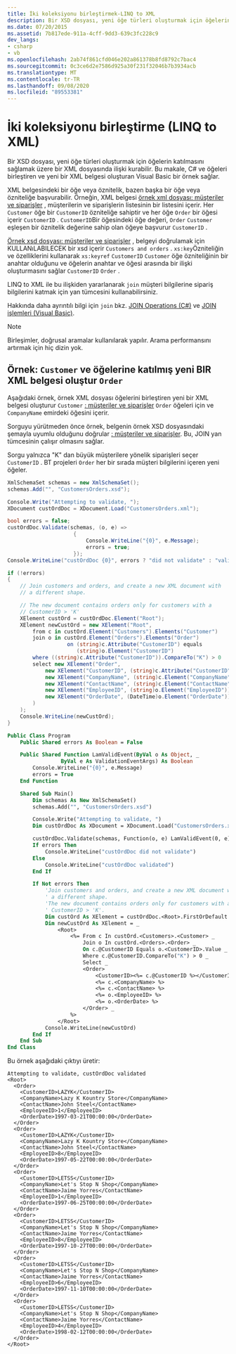 ```yaml
---
title: İki koleksiyonu birleştirmek-LINQ to XML
description: Bir XSD dosyası, yeni öğe türleri oluşturmak için öğelerin katılmasını sağlamak üzere bir XML dosyasında ilişki kurabilir. Bu makale, C# ve öğeleri birleştiren ve yeni bir XML belgesi oluşturan Visual Basic bir örnek sağlar.
ms.date: 07/20/2015
ms.assetid: 7b817ede-911a-4cff-9dd3-639c3fc228c9
dev_langs:
- csharp
- vb
ms.openlocfilehash: 2ab74f861cfd046e202a861378b8fd8792c7bac4
ms.sourcegitcommit: 0c3ce6d2e7586d925a30f231f32046b7b3934acb
ms.translationtype: MT
ms.contentlocale: tr-TR
ms.lasthandoff: 09/08/2020
ms.locfileid: "89553381"
---
```

# <a name="how-to-join-two-collections-linq-to-xml"></a>İki koleksiyonu birleştirme (LINQ to XML)

Bir XSD dosyası, yeni öğe türleri oluşturmak için öğelerin katılmasını sağlamak üzere bir XML dosyasında ilişki kurabilir. Bu makale, C# ve öğeleri birleştiren ve yeni bir XML belgesi oluşturan Visual Basic bir örnek sağlar.

XML belgesindeki bir öğe veya öznitelik, bazen başka bir öğe veya özniteliğe başvurabilir. Örneğin, XML belgesi [örnek xml dosyası: müşteriler ve siparişler](sample-xml-file-customers-orders.md) , müşterilerin ve siparişlerin listesinin bir listesini içerir. Her `Customer` öğe bir `CustomerID` özniteliğe sahiptir ve her öğe `Order` bir öğesi içerir `CustomerID` . `CustomerID`Bir öğesindeki öğe değeri, `Order` `Customer` eşleşen bir öznitelik değerine sahip olan öğeye başvurur `CustomerID` .

[Örnek xsd dosyası: müşteriler ve siparişler](sample-xsd-file-customers-orders.md) , belgeyi doğrulamak için KULLANıLABILECEK bir xsd içerir `Customers and orders` . `xs:key`Özniteliğin ve özelliklerini kullanarak `xs:keyref` `CustomerID` `Customer` öğe özniteliğinin bir anahtar olduğunu ve öğelerin anahtar ve öğesi arasında bir ilişki oluşturmasını sağlar `CustomerID` `Order` .

LINQ to XML ile bu ilişkiden yararlanarak `join` müşteri bilgilerine sipariş bilgilerini katmak için yan tümcesini kullanabilirsiniz.

Hakkında daha ayrıntılı bilgi için `join` bkz. [JOIN Operations (C#)](../../csharp/programming-guide/concepts/linq/join-operations.md) ve [JOIN işlemleri (Visual Basic)](../../visual-basic/programming-guide/concepts/linq/join-operations.md).
> [!NOTE]
> Birleşimler, doğrusal aramalar kullanılarak yapılır. Arama performansını artırmak için hiç dizin yok.

## <a name="example-create-a-new-xml-document-that-has-customer-and-order-elements-joined"></a>Örnek: `Customer` ve öğelerine katılmış yeni BIR XML belgesi oluştur `Order`

Aşağıdaki örnek, örnek XML dosyası öğelerini birleştiren yeni bir XML belgesi oluşturur `Customer` [: müşteriler ve siparişler](sample-xml-file-customers-orders.md) `Order` öğeleri için ve `CompanyName` emirdeki öğesini içerir.

Sorguyu yürütmeden önce örnek, belgenin örnek XSD dosyasındaki şemayla uyumlu olduğunu doğrular [: müşteriler ve siparişler](sample-xsd-file-customers-orders.md). Bu, JOIN yan tümcesinin çalışır olmasını sağlar.

Sorgu yalnızca "K" dan büyük müşterilere yönelik siparişleri seçer `CustomerID` . BT projeleri `Order` her bir sırada müşteri bilgilerini içeren yeni öğeler.

```csharp
XmlSchemaSet schemas = new XmlSchemaSet();
schemas.Add("", "CustomersOrders.xsd");

Console.Write("Attempting to validate, ");
XDocument custOrdDoc = XDocument.Load("CustomersOrders.xml");

bool errors = false;
custOrdDoc.Validate(schemas, (o, e) =>
                     {
                         Console.WriteLine("{0}", e.Message);
                         errors = true;
                     });
Console.WriteLine("custOrdDoc {0}", errors ? "did not validate" : "validated");

if (!errors)
{
    // Join customers and orders, and create a new XML document with
    // a different shape.

    // The new document contains orders only for customers with a
    // CustomerID > 'K'
    XElement custOrd = custOrdDoc.Element("Root");
    XElement newCustOrd = new XElement("Root",
        from c in custOrd.Element("Customers").Elements("Customer")
        join o in custOrd.Element("Orders").Elements("Order")
                   on (string)c.Attribute("CustomerID") equals
                      (string)o.Element("CustomerID")
        where ((string)c.Attribute("CustomerID")).CompareTo("K") > 0
        select new XElement("Order",
            new XElement("CustomerID", (string)c.Attribute("CustomerID")),
            new XElement("CompanyName", (string)c.Element("CompanyName")),
            new XElement("ContactName", (string)c.Element("ContactName")),
            new XElement("EmployeeID", (string)o.Element("EmployeeID")),
            new XElement("OrderDate", (DateTime)o.Element("OrderDate"))
        )
    );
    Console.WriteLine(newCustOrd);
}
```

```vb
Public Class Program
    Public Shared errors As Boolean = False

    Public Shared Function LamValidEvent(ByVal o As Object, _
                 ByVal e As ValidationEventArgs) As Boolean
        Console.WriteLine("{0}", e.Message)
        errors = True
    End Function

    Shared Sub Main()
        Dim schemas As New XmlSchemaSet()
        schemas.Add("", "CustomersOrders.xsd")

        Console.Write("Attempting to validate, ")
        Dim custOrdDoc As XDocument = XDocument.Load("CustomersOrders.xml")

        custOrdDoc.Validate(schemas, Function(o, e) LamValidEvent(0, e))
        If errors Then
            Console.WriteLine("custOrdDoc did not validate")
        Else
            Console.WriteLine("custOrdDoc validated")
        End If

        If Not errors Then
            'Join customers and orders, and create a new XML document with
            ' a different shape.
            'The new document contains orders only for customers with a
            ' CustomerID > 'K'.
            Dim custOrd As XElement = custOrdDoc.<Root>.FirstOrDefault
            Dim newCustOrd As XElement = _
                <Root>
                    <%= From c In custOrd.<Customers>.<Customer> _
                        Join o In custOrd.<Orders>.<Order> _
                        On c.@CustomerID Equals o.<CustomerID>.Value _
                        Where c.@CustomerID.CompareTo("K") > 0 _
                        Select _
                        <Order>
                            <CustomerID><%= c.@CustomerID %></CustomerID>
                            <%= c.<CompanyName> %>
                            <%= c.<ContactName> %>
                            <%= o.<EmployeeID> %>
                            <%= o.<OrderDate> %>
                        </Order> _
                    %>
                </Root>
            Console.WriteLine(newCustOrd)
        End If
    End Sub
End Class
```

Bu örnek aşağıdaki çıktıyı üretir:

```output
Attempting to validate, custOrdDoc validated
<Root>
  <Order>
    <CustomerID>LAZYK</CustomerID>
    <CompanyName>Lazy K Kountry Store</CompanyName>
    <ContactName>John Steel</ContactName>
    <EmployeeID>1</EmployeeID>
    <OrderDate>1997-03-21T00:00:00</OrderDate>
  </Order>
  <Order>
    <CustomerID>LAZYK</CustomerID>
    <CompanyName>Lazy K Kountry Store</CompanyName>
    <ContactName>John Steel</ContactName>
    <EmployeeID>8</EmployeeID>
    <OrderDate>1997-05-22T00:00:00</OrderDate>
  </Order>
  <Order>
    <CustomerID>LETSS</CustomerID>
    <CompanyName>Let's Stop N Shop</CompanyName>
    <ContactName>Jaime Yorres</ContactName>
    <EmployeeID>1</EmployeeID>
    <OrderDate>1997-06-25T00:00:00</OrderDate>
  </Order>
  <Order>
    <CustomerID>LETSS</CustomerID>
    <CompanyName>Let's Stop N Shop</CompanyName>
    <ContactName>Jaime Yorres</ContactName>
    <EmployeeID>8</EmployeeID>
    <OrderDate>1997-10-27T00:00:00</OrderDate>
  </Order>
  <Order>
    <CustomerID>LETSS</CustomerID>
    <CompanyName>Let's Stop N Shop</CompanyName>
    <ContactName>Jaime Yorres</ContactName>
    <EmployeeID>6</EmployeeID>
    <OrderDate>1997-11-10T00:00:00</OrderDate>
  </Order>
  <Order>
    <CustomerID>LETSS</CustomerID>
    <CompanyName>Let's Stop N Shop</CompanyName>
    <ContactName>Jaime Yorres</ContactName>
    <EmployeeID>4</EmployeeID>
    <OrderDate>1998-02-12T00:00:00</OrderDate>
  </Order>
</Root>
```
